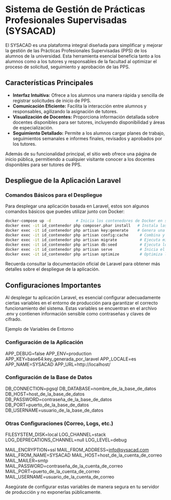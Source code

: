 # Sistema de Gestión de Prácticas Profesionales Supervisadas (SYSACAD)

El SYSACAD es una plataforma integral diseñada para simplificar y mejorar la gestión de las Prácticas Profesionales Supervisadas (PPS) de los alumnos de la universidad. Esta herramienta esencial beneficia tanto a los alumnos como a los tutores y responsables de la facultad al optimizar el proceso de solicitud, seguimiento y aprobación de las PPS.

## Características Principales

- **Interfaz Intuitiva:** Ofrece a los alumnos una manera rápida y sencilla de registrar solicitudes de inicio de PPS.
- **Comunicación Eficiente:** Facilita la interacción entre alumnos y responsables, agilizando la asignación de tutores.
- **Visualización de Docentes:** Proporciona información detallada sobre docentes disponibles para ser tutores, incluyendo disponibilidad y áreas de especialización.
- **Seguimiento Detallado:** Permite a los alumnos cargar planes de trabajo, seguimientos semanales e informes finales, revisados y aprobados por los tutores.

Además de su funcionalidad principal, el sitio web ofrece una página de inicio pública, permitiendo a cualquier visitante conocer a los docentes disponibles para ser tutores de PPS.

## Despliegue de la Aplicación Laravel

### Comandos Básicos para el Despliegue

Para desplegar una aplicación basada en Laravel, estos son algunos comandos básicos que puedes utilizar junto con Docker:

```bash
docker-compose up -d           # Inicia los contenedores de Docker en segundo plano.
docker exec -it id_contenedor php composer.phar install   # Instala las dependencias del proyecto.
docker exec -it id_contenedor php artisan key:generate    # Genera una nueva clave de aplicación.
docker exec -it id_contenedor php artisan config:cache     # Combina y almacena en caché archivos de configuración.
docker exec -it id_contenedor php artisan migrate          # Ejecuta migraciones de la base de datos.
docker exec -it id_contenedor php artisan db:seed          # Ejecuta los seeders de la base de datos.
docker exec -it id_contenedor php artisan serve            # Inicia el servidor de desarrollo de Laravel.
docker exec -it id_contenedor php artisan optimize         # Optimiza la aplicación para un mejor rendimiento.
```

Recuerda consultar la documentación oficial de Laravel para obtener más detalles sobre el despliegue de la aplicación.

## Configuraciones Importantes
Al desplegar tu aplicación Laravel, es esencial configurar adecuadamente ciertas variables en el entorno de producción para garantizar el correcto funcionamiento del sistema. Estas variables se encuentran en el archivo .env y contienen información sensible como contraseñas y claves de cifrado.

Ejemplo de Variables de Entorno

### Configuración de la Aplicación
APP_DEBUG=false
APP_ENV=production
APP_KEY=base64:key_generada_por_laravel
APP_LOCALE=es
APP_NAME=SYSACAD
APP_URL=http://localhost/

### Configuración de la Base de Datos
DB_CONNECTION=pgsql
DB_DATABASE=nombre_de_la_base_de_datos
DB_HOST=host_de_la_base_de_datos
DB_PASSWORD=contraseña_de_la_base_de_datos
DB_PORT=puerto_de_la_base_de_datos
DB_USERNAME=usuario_de_la_base_de_datos

### Otras Configuraciones (Correo, Logs, etc.)
FILESYSTEM_DISK=local
LOG_CHANNEL=stack
LOG_DEPRECATIONS_CHANNEL=null
LOG_LEVEL=debug

MAIL_ENCRYPTION=ssl
MAIL_FROM_ADDRESS=info@sysacad.com
MAIL_FROM_NAME=SYSACAD
MAIL_HOST=host_de_la_cuenta_de_correo
MAIL_MAILER=smtp
MAIL_PASSWORD=contraseña_de_la_cuenta_de_correo
MAIL_PORT=puerto_de_la_cuenta_de_correo
MAIL_USERNAME=usuario_de_la_cuenta_de_correo


Asegúrate de configurar estas variables de manera segura en tu servidor de producción y no exponerlas públicamente.
